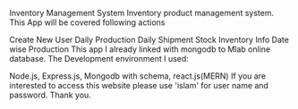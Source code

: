 Inventory Management System
Inventory product management system. This App will be covered following actions

Create New User
Daily Production
Daily Shipment
Stock Inventory Info
Date wise Production
This app I already linked with mongodb to Mlab online database. The Development environment I used:

Node.js,
Express.js,
Mongodb with schema,
react.js(MERN)
If you are interested to access this website please use 'islam' for user name and password. Thank you.
